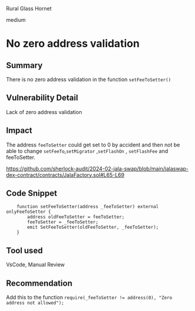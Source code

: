 Rural Glass Hornet

medium

# No zero address validation

## Summary
There is no zero address validation in the function `setFeeToSetter()`
## Vulnerability Detail
Lack of zero address validation
## Impact
The address `feeToSetter` could get set to 0 by accident and then not be able to change `setFeeTo`,`setMigrator` ,`setFlashOn` , `setFlashFee` and feeToSetter. 

https://github.com/sherlock-audit/2024-02-jala-swap/blob/main/jalaswap-dex-contract/contracts/JalaFactory.sol#L65-L69
## Code Snippet
```solidity
    function setFeeToSetter(address _feeToSetter) external onlyFeeToSetter {
        address oldFeeToSetter = feeToSetter;
        feeToSetter = _feeToSetter;
        emit SetFeeToSetter(oldFeeToSetter, _feeToSetter);
    }

```
## Tool used
VsCode, Manual Review
## Recommendation
Add this to the function `require(_feeToSetter != address(0), "Zero address not allowed");`